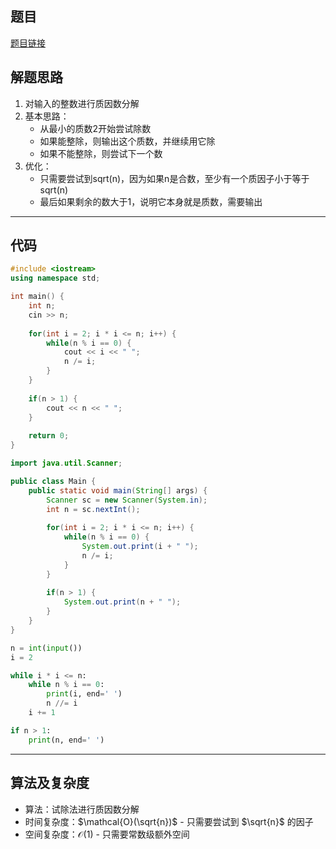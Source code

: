 ## 题目
[题目链接](https://www.nowcoder.com/practice/196534628ca6490ebce2e336b47b3607?tpId=37&tqId=36830&sourceUrl=/exam/oj&channenl=wgithub&fromPut=wgithub)

## 解题思路
1. 对输入的整数进行质因数分解
2. 基本思路：
   - 从最小的质数2开始尝试除数
   - 如果能整除，则输出这个质数，并继续用它除
   - 如果不能整除，则尝试下一个数
3. 优化：
   - 只需要尝试到sqrt(n)，因为如果n是合数，至少有一个质因子小于等于sqrt(n)
   - 最后如果剩余的数大于1，说明它本身就是质数，需要输出

---

## 代码

```c++ []
#include <iostream>
using namespace std;

int main() {
    int n;
    cin >> n;
    
    for(int i = 2; i * i <= n; i++) {
        while(n % i == 0) {
            cout << i << " ";
            n /= i;
        }
    }
    
    if(n > 1) {
        cout << n << " ";
    }
    
    return 0;
}
```
```java []
import java.util.Scanner;

public class Main {
    public static void main(String[] args) {
        Scanner sc = new Scanner(System.in);
        int n = sc.nextInt();
        
        for(int i = 2; i * i <= n; i++) {
            while(n % i == 0) {
                System.out.print(i + " ");
                n /= i;
            }
        }
        
        if(n > 1) {
            System.out.print(n + " ");
        }
    }
}
```
```python []
n = int(input())
i = 2

while i * i <= n:
    while n % i == 0:
        print(i, end=' ')
        n //= i
    i += 1

if n > 1:
    print(n, end=' ')
```

---

## 算法及复杂度
- 算法：试除法进行质因数分解
- 时间复杂度：$\mathcal{O}(\sqrt{n})$ - 只需要尝试到 $\sqrt{n}$ 的因子
- 空间复杂度：$\mathcal{O}(1)$ - 只需要常数级额外空间
